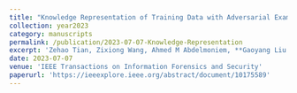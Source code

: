 ```yaml
---
title: "Knowledge Representation of Training Data with Adversarial Examples Supporting Decision Boundary"
collection: year2023
category: manuscripts
permalink: /publication/2023-07-07-Knowledge-Representation
excerpt: 'Zehao Tian, Zixiong Wang, Ahmed M Abdelmoniem, **Gaoyang Liu (Corresponding Author)**, Chen Wang'
date: 2023-07-07
venue: 'IEEE Transactions on Information Forensics and Security'
paperurl: 'https://ieeexplore.ieee.org/abstract/document/10175589'
---
```

